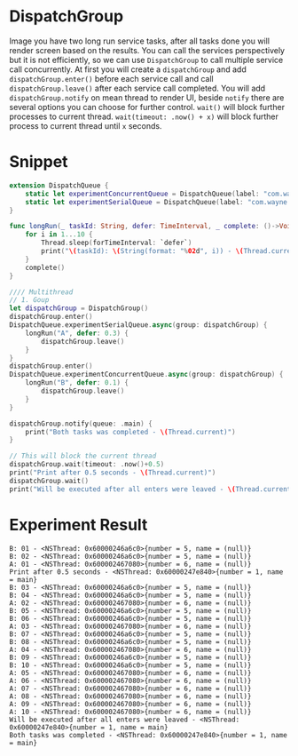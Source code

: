 # DispatchGroup
Image you have two long run service tasks, after all tasks done you will render screen based on the results.
You can call the services perspectively but it is not efficiently, so we can use `DispatchGroup` to call multiple service call concurrently.
At first you will create a `dispatchGroup` and add `dispatchGroup.enter()` before each service call and call `dispatchGroup.leave()` after each service call completed.
You will add `dispatchGroup.notify` on mean thread to render UI, beside `notify` there are several options you can choose for further control.
`wait()` will block further processes to current thread.
`wait(timeout: .now() + x)` will block further process to current thread until `x` seconds.

# Snippet
```swift
extension DispatchQueue {
    static let experimentConcurrentQueue = DispatchQueue(label: "com.wayne.experimentConcurrentQueue", qos: .utility, attributes: .concurrent)
    static let experimentSerialQueue = DispatchQueue(label: "com.wayne.experimentDerialQueue", qos: .utility)
}

func longRun(_ taskId: String, defer: TimeInterval, _ complete: ()->Void) {
    for i in 1...10 {
        Thread.sleep(forTimeInterval: `defer`)
        print("\(taskId): \(String(format: "%02d", i)) - \(Thread.current)")
    }
    complete()
}

//// Multithread
// 1. Goup
let dispatchGroup = DispatchGroup()
dispatchGroup.enter()
DispatchQueue.experimentSerialQueue.async(group: dispatchGroup) {
    longRun("A", defer: 0.3) {
        dispatchGroup.leave()
    }
}
dispatchGroup.enter()
DispatchQueue.experimentConcurrentQueue.async(group: dispatchGroup) {
    longRun("B", defer: 0.1) {
        dispatchGroup.leave()
    }
}

dispatchGroup.notify(queue: .main) {
    print("Both tasks was completed - \(Thread.current)")
}

// This will block the current thread
dispatchGroup.wait(timeout: .now()+0.5)
print("Print after 0.5 seconds - \(Thread.current)")
dispatchGroup.wait()
print("Will be executed after all enters were leaved - \(Thread.current)")
```

# Experiment Result
```
B: 01 - <NSThread: 0x60000246a6c0>{number = 5, name = (null)}
B: 02 - <NSThread: 0x60000246a6c0>{number = 5, name = (null)}
A: 01 - <NSThread: 0x600002467080>{number = 6, name = (null)}
Print after 0.5 seconds - <NSThread: 0x60000247e840>{number = 1, name = main}
B: 03 - <NSThread: 0x60000246a6c0>{number = 5, name = (null)}
B: 04 - <NSThread: 0x60000246a6c0>{number = 5, name = (null)}
A: 02 - <NSThread: 0x600002467080>{number = 6, name = (null)}
B: 05 - <NSThread: 0x60000246a6c0>{number = 5, name = (null)}
B: 06 - <NSThread: 0x60000246a6c0>{number = 5, name = (null)}
A: 03 - <NSThread: 0x600002467080>{number = 6, name = (null)}
B: 07 - <NSThread: 0x60000246a6c0>{number = 5, name = (null)}
B: 08 - <NSThread: 0x60000246a6c0>{number = 5, name = (null)}
A: 04 - <NSThread: 0x600002467080>{number = 6, name = (null)}
B: 09 - <NSThread: 0x60000246a6c0>{number = 5, name = (null)}
B: 10 - <NSThread: 0x60000246a6c0>{number = 5, name = (null)}
A: 05 - <NSThread: 0x600002467080>{number = 6, name = (null)}
A: 06 - <NSThread: 0x600002467080>{number = 6, name = (null)}
A: 07 - <NSThread: 0x600002467080>{number = 6, name = (null)}
A: 08 - <NSThread: 0x600002467080>{number = 6, name = (null)}
A: 09 - <NSThread: 0x600002467080>{number = 6, name = (null)}
A: 10 - <NSThread: 0x600002467080>{number = 6, name = (null)}
Will be executed after all enters were leaved - <NSThread: 0x60000247e840>{number = 1, name = main}
Both tasks was completed - <NSThread: 0x60000247e840>{number = 1, name = main}
```
